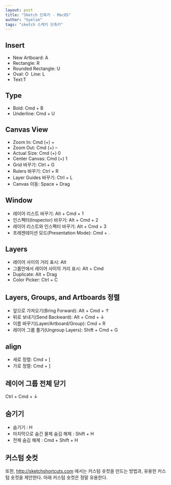 ```yaml
---
layout: post
title: "Sketch 단축키 - MacOS"
author: "hyelim"
tags: "sketch 스케치 단축키" 
---
```


## Insert <br>
- New Artboard: A  
- Rectangle: R  
- Rounded Rectangle: U  
- Oval: O  Line: L  
- Text:T

## Type
- Bold: Cmd + B  
- Underline: Cmd + U

## Canvas View
- Zoom In: Cmd (+) +  
- Zoom Out: Cmd (+) –  
- Actual Size: Cmd (+) 0  
- Center Canvas: Cmd (+) 1  
- Grid 바꾸기: Ctrl + G  
- Rulers 바꾸기: Ctrl + R 
- Layer Guides 바꾸기: Ctrl + L  
- Canvas 이동: Space + Drag

## Window
- 레이어 리스트 바꾸기: Alt + Cmd + 1  
- 인스펙터(Inspector) 바꾸기: Alt + Cmd + 2  
- 레이어 리스트와 인스펙터 바꾸기: Alt + Cmd + 3  
- 프레젠테이션 모드(Presentation Mode): Cmd + .

## Layers
- 레이어 사이의 거리 표시: Alt  
- 그룹안에서 레이어 사이의 거리 표시: Alt + Cmd  
- Duplicate: Alt + Drag  
- Color Picker: Ctrl + C

## Layers, Groups, and Artboards 정렬
- 앞으로 가져오기(Bring Forward): Alt + Cmd + ↑  
- 뒤로 보내기(Send Backward): Alt + Cmd + ↓  
- 이름 바꾸기(Layer/Artboard/Group): Cmd + R  
- 레이어 그룹 풀기(Ungroup Layers): Shift + Cmd + G

## align
- 세로 정렬: Cmd + [
- 가로 정렬: Cmd + ]

## 레이어 그룹 전체 닫기
Ctrl + Cmd + ↓  

## 숨기기
- 숨기기 : H
- 마지막으로 숨긴 물체 숨김 해제 : Shift + H
- 전체 숨김 해제 : Cmd + Shift + H

## 커스텀 숏컷
또한, http://sketchshortcuts.com 에서는 커스텀 숏컷을 만드는 방법과, 유용한 커스텀 숏컷을 제안한다.
아래 커스텀 숏컷은 정말 유용한다.
